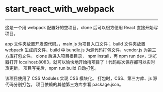 # start_react_with_webpack

------

这是一个用 webpack 配置好的空项目。clone 后可以很方便用 React 直接开始写项目。

app 文件夹放置开发源代码。，main.js 为项目入口文件；
build 文件夹放置 webpack 生成的文件，build 中 bundle.js 为源代码打包文件，vendor.js 为第三方库打包文件。
clone 后进入项目根目录， npm install，再 npm run dev，浏览器打开 localhost:8083，就可以愉快地开始撸项目了！代码每次保存都可以实时热更新。
项目写完后，npm run build 自动打包。

该项目使用了 CSS Modules 实现 CSS 模块化。
打包时，CSS、第三方库、js 源代码分别打包。
项目依赖的其他第三方库参看 package.json。
